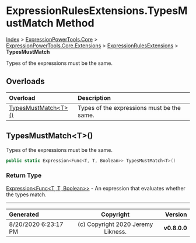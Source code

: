 ﻿# ExpressionRulesExtensions.TypesMustMatch Method

[Index](../index.md) > [ExpressionPowerTools.Core](ExpressionPowerTools.Core.a.md) > [ExpressionPowerTools.Core.Extensions](ExpressionPowerTools.Core.Extensions.n.md) > [ExpressionRulesExtensions](ExpressionPowerTools.Core.Extensions.ExpressionRulesExtensions.cs.md) > **TypesMustMatch**

Types of the expressions must be the same.

## Overloads

| Overload | Description |
| :-- | :-- |
| [TypesMustMatch&lt;T>()](#typesmustmatcht) | Types of the expressions must be the same. |
## TypesMustMatch&lt;T>()

Types of the expressions must be the same.

```csharp
public static Expression<Func<T, T, Boolean>> TypesMustMatch<T>()
```

### Return Type

 [Expression&lt;Func&lt;T, T, Boolean>>](https://docs.microsoft.com/dotnet/api/system.linq.expressions.expression-1)  - An expression that evaluates whether the types match.



---

| Generated | Copyright | Version |
| :-- | :-: | --: |
| 8/20/2020 6:23:17 PM | (c) Copyright 2020 Jeremy Likness. | **v0.8.0.0** |

